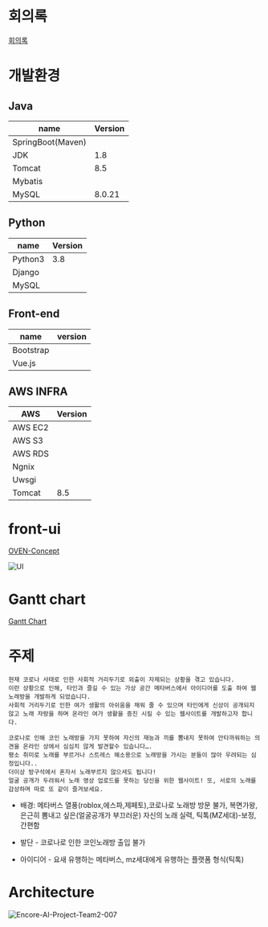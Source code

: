 # 회의록
[회의록](https://docs.google.com/document/d/1rpe6h6arZPnXDNhKevo1th57W6mOq_QvDpW1lADAgg8/edit)
# 개발환경
## Java
|name|Version|
|-------|----|
|SpringBoot(Maven)| |
|JDK|1.8|
|Tomcat|8.5|
|Mybatis||
|MySQL|8.0.21|
## Python 
|name|Version|
|------|---|
|Python3|3.8|
|Django||
|MySQL||
## Front-end
|name|version|
|-------|----|
|Bootstrap|
|Vue.js||

## AWS INFRA
|AWS|Version|
|-------|----|
|AWS EC2||
|AWS S3||
|AWS RDS||
|Ngnix||
|Uwsgi||
|Tomcat|8.5|

# front-ui
[OVEN-Concept](https://ovenapp.io/view/HtqHXx7aBeSJU5vpdH3DcpfE5vHiTviI/VqAfE)

![UI](https://user-images.githubusercontent.com/61110132/126902024-667868e4-385b-4754-9ba4-91980123a801.PNG)
# Gantt chart
[Gantt Chart](https://docs.google.com/spreadsheets/d/1d88-u1VB4C1CW3FK-FYwcWJj8KKWD_qBKjt8XCe4ACQ/edit#gid=0)

# 주제

    현재 코로나 사태로 인한 사회적 거리두기로 외출이 자제되는 상황을 겪고 있습니다. 
    이런 상황으로 인해, 타인과 즐길 수 있는 가상 공간 메타버스에서 아이디어를 도출 하여 웹 노래방을 개발하게 되었습니다. 
    사회적 거리두기로 인한 여가 생활의 아쉬움을 채워 줄 수 있으며 타인에게 신상이 공개되지 않고 노래 자랑을 하며 온라인 여가 생활을 증진 시킬 수 있는 웹사이트를 개발하고자 합니다.

    코로나로 인해 코인 노래방을 가지 못하여 자신의 재능과 끼를 뽐내지 못하여 안타까워하는 의견을 온라인 상에서 심심치 않게 발견할수 있습니다….  
    평소 취미로 노래를 부르거나 스트레스 해소용으로 노래방을 가시는 분들이 많아 우려되는 심정입니다..
    더이상 방구석에서 혼자서 노래부르지 않으셔도 됩니다! 
    얼굴 공개가 두려워서 노래 영상 업로드를 못하는 당신을 위한 웹사이트! 또, 서로의 노래를 감상하며 따로 또 같이 즐겨보세요.

- 배경: 메타버스 열풍(roblox,에스파,제페토),코로나로 노래방 방문 불가, 복면가왕, 은근히 뽐내고 싶은(얼굴공개가 부끄러운) 자신의 노래 실력, 틱톡(MZ세대)-보정,간편함

- 발단 - 코로나로 인한 코인노래방 출입 불가
- 아이디어 - 요새 유행하는 메타버스, mz세대에게 유행하는 플랫폼 형식(틱톡)

# Architecture

![Encore-AI-Project-Team2-007](https://user-images.githubusercontent.com/61110132/126266240-7cccb4ee-bb91-4d62-9622-46c9a627213c.jpg)
